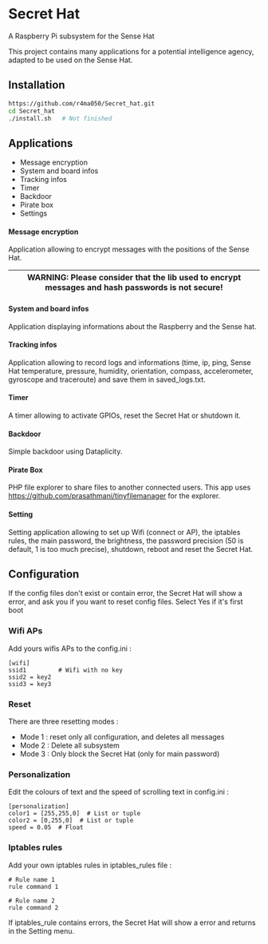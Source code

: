 # Secret Hat
A Raspberry Pi subsystem for the Sense Hat

This project contains many applications for a potential intelligence agency, adapted to be used on the Sense Hat.


## Installation

```bash
https://github.com/r4ma050/Secret_hat.git
cd Secret_hat
./install.sh   # Not finished
```

## Applications

*  Message encryption
*  System and board infos
*  Tracking infos
*  Timer
*  Backdoor
*  Pirate box
*  Settings


#### Message encryption
Application allowing to encrypt messages with the positions of the Sense Hat. 

| WARNING: Please consider that the lib used to encrypt messages and hash passwords is not secure! |
| --- |
#### System and board infos
Application displaying informations about the Raspberry and the Sense hat.

#### Tracking infos
Application allowing to record logs and informations (time, ip, ping, Sense Hat temperature, pressure, humidity, orientation, compass, accelerometer, gyroscope and traceroute) and save them in saved_logs.txt.

#### Timer
A timer allowing to activate GPIOs, reset the Secret Hat or shutdown it.

#### Backdoor
Simple backdoor using Dataplicity.

#### Pirate Box
PHP file explorer to share files to another connected users. This app uses https://github.com/prasathmani/tinyfilemanager for the explorer.

#### Setting
Setting application allowing to set up Wifi (connect or AP), the iptables rules, the main password, the brightness, the password precision (50 is default, 1 is too much precise), shutdown, reboot and reset the Secret Hat.

## Configuration

If the config files don't exist or contain error, the Secret Hat will show a error, and ask you if you want to reset config files. Select Yes if it's first boot

### Wifi APs

Add yours wifis APs to the config.ini : 
```
[wifi]
ssid1         # Wifi with no key
ssid2 = key2
ssid3 = key3
```

### Reset

There are three resetting modes :
* Mode 1 : reset only all configuration, and deletes all messages
* Mode 2 : Delete all subsystem
* Mode 3 : Only block the Secret Hat (only for main password)

### Personalization

Edit the colours of text and the speed of scrolling text in config.ini :
```
[personalization]
color1 = [255,255,0]  # List or tuple
color2 = [0,255,0]  # List or tuple
speed = 0.05  # Float
```

### Iptables rules

Add your own iptables rules in iptables_rules file :

```
# Rule name 1 
rule command 1

# Rule name 2
rule command 2
```
If iptables_rule contains errors, the Secret Hat will show a error and returns in the Setting menu.


